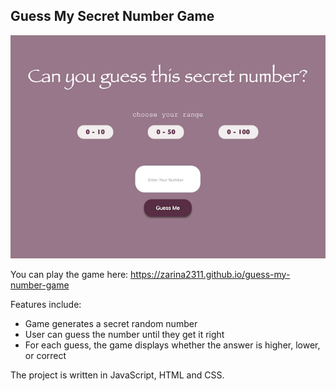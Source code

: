 ## Guess My Secret Number Game

![Secret Number Game](/secret-number.png)

You can play the game here: https://zarina2311.github.io/guess-my-number-game

Features include:
- Game generates a secret random number
- User can guess the number until they get it right
- For each guess, the game displays whether the answer is higher, lower, or correct

The project is written in JavaScript, HTML and CSS.